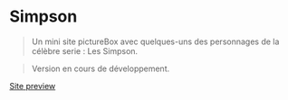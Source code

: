 # Simpson
>Un mini site pictureBox avec quelques-uns des personnages de la célèbre serie : Les Simpson.


>Version en cours de développement.


[Site preview](https://lisplib.github.io/simpsons/)
